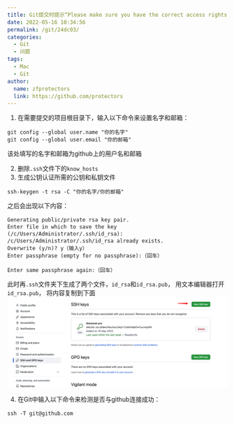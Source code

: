 ```yaml
---
title: Git提交时提示“Please make sure you have the correct access rights and the repository exists.”的解决方法
date: 2022-05-16 10:34:56
permalink: /git/24dc03/
categories:
  - Git
  - 问题
tags:
  - Mac
  - Git
author: 
  name: zfprotectors
  link: https://github.com/protectors
---
```


1. 在需要提交的项目根目录下，输入以下命令来设置名字和邮箱：
```shell
git config --global user.name "你的名字"
git config --global user.email "你的邮箱"
```
该处填写的名字和邮箱为github上的用户名和邮箱

2. 删除`.ssh`文件下的`know_hosts`
3. 生成公钥认证所需的公钥和私钥文件
```shell
ssh-keygen -t rsa -C "你的名字/你的邮箱"
```

之后会出现以下内容：
```shell
Generating public/private rsa key pair.
Enter file in which to save the key (/c/Users/Administrator/.ssh/id_rsa):
/c/Users/Administrator/.ssh/id_rsa already exists.
Overwrite (y/n)? y（输入y）
Enter passphrase (empty for no passphrase):（回车）

Enter same passphrase again:（回车）

```

此时再`.ssh`文件夹下生成了两个文件，`id_rsa`和`id_rsa.pub`， 用文本编辑器打开`id_rsa.pub`， 将内容复制到下面
![](./photo.assets/git-ssh-key.png)


4. 在Git中输入以下命令来检测是否与github连接成功：

```shell
ssh -T git@github.com
```